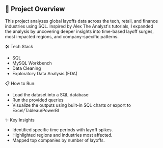 🚀 Project Overview
---------------------
This project analyzes global layoffs data across the tech, retail, and finance industries using SQL.
Inspired by Alex The Analyst's tutorials, I expanded the analysis by uncovering deeper insights into time-based layoff surges, most impacted regions, and company-specific patterns.

🛠️ Tech Stack
- SQL
- MySQL Workbench
- Data Cleaning
- Exploratory Data Analysis (EDA)

📋 How to Run
- Load the dataset into a SQL database
- Run the provided queries
- Visualize the outputs using built-in SQL charts or export to Excel/Tableau/PowerBI

✨ Key Insights
- Identified specific time periods with layoff spikes.
- Highlighted regions and industries most affected.
- Mapped top companies by number of layoffs.
